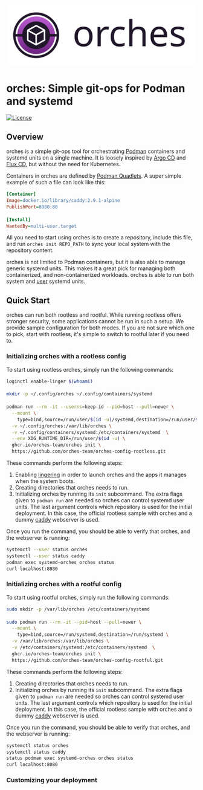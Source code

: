 ![orches logo](https://raw.githubusercontent.com/orches-team/common/main/orches-logo-text.svg)
# orches: Simple git-ops for Podman and systemd
[![License](https://img.shields.io/badge/License-Apache_2.0-blue.svg)](https://opensource.org/licenses/Apache-2.0)

## Overview
orches is a simple git-ops tool for orchestrating [Podman](https://podman.io/) containers and systemd units on a single machine. It is loosely inspired by [Argo CD](https://argo-cd.readthedocs.io/en/stable/) and [Flux CD](https://fluxcd.io/), but without the need for Kubernetes.

Containers in orches are defined by [Podman Quadlets](https://www.redhat.com/en/blog/quadlet-podman). A super simple example of such a file can look like this:

```ini
[Container]
Image=docker.io/library/caddy:2.9.1-alpine
PublishPort=8080:80

[Install]
WantedBy=multi-user.target
```

All you need to start using orches is to create a repository, include this file, and run `orches init REPO_PATH` to sync your local system with the repository content.

orches is not limited to Podman containers, but it is also able to manage generic systemd units. This makes it a great pick for managing both containerized, and non-containerized workloads. orches is able to run both system and [user](https://wiki.archlinux.org/title/Systemd/User) systemd units.

## Quick Start
orches can run both rootless and rootful. While running rootless offers stronger security, some applications cannot be run in such a setup. We provide sample configuration for both modes. If you are not sure which one to pick, start with rootless, it's simple to switch to rootful later if you need to.

### Initializing orches with a rootless config
To start using rootless orches, simply run the following commands:

```bash
loginctl enable-linger $(whoami)

mkdir -p ~/.config/orches ~/.config/containers/systemd

podman run --rm -it --userns=keep-id --pid=host --pull=newer \
  --mount \
    type=bind,source=/run/user/$(id -u)/systemd,destination=/run/user/$(id -u)/systemd \
  -v ~/.config/orches:/var/lib/orches \
  -v ~/.config/containers/systemd:/etc/containers/systemd  \
  --env XDG_RUNTIME_DIR=/run/user/$(id -u) \
  ghcr.io/orches-team/orches init \
  https://github.com/orches-team/orches-config-rootless.git
```

These commands perform the following steps:

1) Enabling [lingering](https://wiki.archlinux.org/title/Systemd/User#Automatic_start-up_of_systemd_user_instances) in order to launch orches and the apps it manages when the system boots.
2) Creating directories that orches needs to run.
3) Initializing orches by running its `init` subcommand. The extra flags given to `podman run` are needed so orches can control systemd user units. The last argument controls which repository is used for the initial deployment. In this case, the official rootless sample with orches and a dummy [caddy](https://caddyserver.com/) webserver is used.

Once you run the command, you should be able to verify that orches, and the webserver is running:

```bash
systemctl --user status orches
systemctl --user status caddy
podman exec systemd-orches orches status
curl localhost:8080
```

### Initializing orches with a rootful config
To start using rootful orches, simply run the following commands:

```bash
sudo mkdir -p /var/lib/orches /etc/containers/systemd

sudo podman run --rm -it --pid=host --pull=newer \
  --mount \
    type=bind,source=/run/systemd,destination=/run/systemd \
  -v /var/lib/orches:/var/lib/orches \
  -v /etc/containers/systemd:/etc/containers/systemd  \
  ghcr.io/orches-team/orches init \
  https://github.com/orches-team/orches-config-rootful.git
```

These commands perform the following steps:

1) Creating directories that orches needs to run.
2) Initializing orches by running its `init` subcommand. The extra flags given to `podman run` are needed so orches can control systemd user units. The last argument controls which repository is used for the initial deployment.  In this case, the official rootless sample with orches and a dummy [caddy](https://caddyserver.com/) webserver is used.

Once you run the command, you should be able to verify that orches, and the webserver is running:

```bash
systemctl status orches
systemctl status caddy
status podman exec systemd-orches orches status
curl localhost:8080
```

### Customizing your deployment


